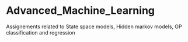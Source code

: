 # Advanced_Machine_Learning
Assignements related to State space models, Hidden markov models, GP classification and regression
